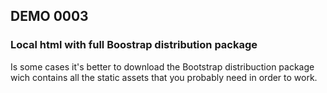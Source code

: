 ## DEMO 0003

### Local html with full Boostrap distribution package

Is some cases it's better to download the Bootstrap distribuction package wich contains all the static assets that you probably need in order to work.

